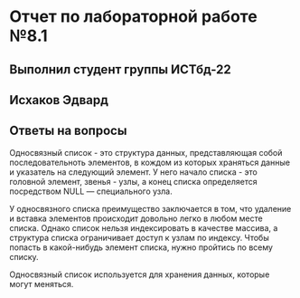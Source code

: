 # Отчет по лабораторной работе №8.1

## Выполнил студент группы ИСТбд-22
## Исхаков Эдвард

## Ответы на вопросы

Односвязный список - это структура данных, представляющая собой последовательноть элементов, в кождом из которых храняться данные и указатель на следующий элемент.
У него начало списка - это головной элемент, звенья - узлы, а конец списка определяется посредством NULL — специального узла.

У односвязного списка преимущество заключается в том, что удаление и вставка элементов происходит довольно легко в любом месте списка. Однако список нельзя индексировать в качестве массива,  а структура списка ограничивает доступ к узлам по индексу. Чтобы попасть в какой-нибудь элемент списка, нужно пройтись по всему списку.

Односвязный список используется для хранения данных, которые могут меняться.